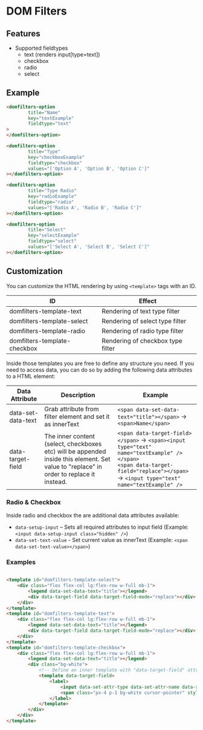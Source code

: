 # DOM Filters

## Features

* Supported fieldtypes
  * text (renders input[type=text])
  * checkbox
  * radio
  * select

## Example

```html
<domfilters-option
        title="Name" 
        key="textExample" 
        fieldtype="text"
>
</domfilters-option>

<domfilters-option
        title="Type" 
        key="checkboxExample"
        fieldtype="checkbox" 
        values="['Option A', 'Option B', 'Option C']"
></domfilters-option>

<domfilters-option
        title="Type Radio" 
        key="radioExample"
        fieldtype="radio" 
        values="['Radio A', 'Radio B', 'Radio C']"
></domfilters-option>

<domfilters-option
        title="Select" 
        key="selectExample"
        fieldtype="select" 
        values="['Select A', 'Select B', 'Select C']"
></domfilters-option>
```

## Customization

You can customize the HTML rendering by using `<template>` tags with an ID.

| ID                           | Effect                            |
|------------------------------|-----------------------------------|
| domfilters-template-text     | Rendering of text type filter     |
| domfilters-template-select   | Rendering of select type filter   |
| domfilters-template-radio    | Rendering of radio type filter    |
| domfilters-template-checkbox | Rendering of checkbox type filter |

Inside those templates you are free to define any structure you need.
If you need to access data, you can do so by adding the following data attributes to a HTML element:

| Data Attribute     | Description                                                                                                                              | Example                                                                                                                                                                                              |
|--------------------|------------------------------------------------------------------------------------------------------------------------------------------|------------------------------------------------------------------------------------------------------------------------------------------------------------------------------------------------------|
| data-set-data-text | Grab attribute from filter element and set it as innerText                                                                               | `<span data-set-data-text="title"></span>` -> `<span>Name</span>`                                                                                                                                    |
| data-target-field  | The inner content (select, checkboxes etc) will be appended inside this element. Set value to "replace" in order to replace it instead.  | `<span data-target-field></span>` -> `<span><input type="text" name="textExample" /></span>`<br/>`<span data-target-field="replace"></span>` -> `<input type="text" name="textExample" />`           |

### Radio & Checkbox

Inside radio and checkbox the are additional data attributes available:

* `data-setup-input` – Sets all required attributes to input field (Example: `<input data-setup-input class="hidden" />`)
* `data-set-text-value` - Set current value as innerText (Example: `<span data-set-text-value></span>`)

### Examples

```html

<template id="domfilters-template-select">
    <div class="flex flex-col lg:flex-row w-full mb-1">
        <legend data-set-data-text="title"></legend>
        <div data-target-field data-target-field-mode="replace"></div>
    </div>
</template>
<template id="domfilters-template-text">
    <div class="flex flex-col lg:flex-row w-full mb-1">
        <legend data-set-data-text="title"></legend>
        <div data-target-field data-target-field-mode="replace"></div>
    </div>
</template>
<template id="domfilters-template-checkbox">
    <div class="flex flex-col lg:flex-row w-full mb-1">
        <legend data-set-data-text="title"></legend>
        <div class="bg-white">
            <!-- Define an inner template with "data-target-field" attribute inside to style checkbox/radio items -->
            <template data-target-field>
                <label>
                    <input data-set-attr-type data-set-attr-name data-set-attr-value class="hidden" />
                    <span class="px-4 p-1 bg-white cursor-pointer" style="border: 1px solid black;" data-set-text-value></span>
                </label>
            </template>
        </div>
    </div>
</template>

```